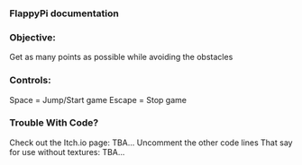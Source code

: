 ### FlappyPi documentation

### Objective:
Get as many points as possible while avoiding the obstacles

### Controls:
Space = Jump/Start game
Escape = Stop game

### Trouble With Code?
Check out the Itch.io page:
    TBA...
Uncomment the other code lines
That say for use without textures:
    TBA...
